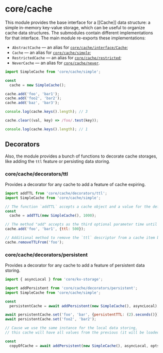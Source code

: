 # core/cache

This module provides the base interface for a [[Cache]] data structure: a simple in-memory key-value storage,
which can be useful to organize cache data structures.
The submodules contain different implementations for that interface. The main module re-exports these implementations:

* `AbstractCache` — an alias for [`core/cache/interface/Cache`](src_core_cache_interface.html);
* `Cache` — an alias for [`core/cache/simple`](src_core_cache_simple_index.html);
* `RestrictedCache` — an alias for [`core/cache/restricted`](src_core_cache_restricted_index.html);
* `NeverCache` — an alias for [`core/cache/never`](src_core_cache_never_index.html).

```js
import SimpleCache from 'core/cache/simple';

const
  cache = new SimpleCache();

cache.add('foo', 'bar1');
cache.add('foo2', 'bar2');
cache.add('baz', 'bar3');

console.log(cache.keys().length); // 3

cache.clear((val, key) => /foo/.test(key));

console.log(cache.keys().length); // 1
```

## Decorators

Also, the module provides a bunch of functions to decorate cache storages, like adding the `ttl` feature or persisting data storing.

### core/cache/decorators/ttl

Provides a decorator for any cache to add a feature of cache expiring.

```js
import addTTL from 'core/cache/decorators/ttl';
import SimpleCache from 'core/cache/simple';

// The function `addTTL` accepts a cache object and a value for the default TTL as the second argument
const
  cache = addTTL(new SimpleCache(), 1000);

// The method "add" accepts as the third optional parameter time until expiring the item to store in milliseconds
cache.add('foo', 'bar1', {ttl: 500});

// Additional method to remove the `ttl` descriptor from a cache item by the specified key
cache.removeTTLFrom('foo');
```

### core/cache/decorators/persistent

Provides a decorator for any cache to add a feature of persistent data storing.

```js
import { asyncLocal } from 'core/kv-storage';

import addPersistent from 'core/cache/decorators/persistent';
import SimpleCache from 'core/cache/simple';

const
  persistentCache = await addPersistent(new SimpleCache(), asyncLocal);

await persistentCache.set('foo', 'bar', {persistentTTL: (2).seconds()});
await persistentCache.set('foo2', 'bar2');

// Cause we use the same instance for the local data storing,
// this cache will have all values from the previous (it will be loaded from the storage during initialization)

const
  copyOfCache = await addPersistent(new SimpleCache(), asyncLocal, opts);
```
